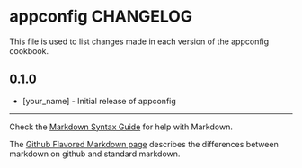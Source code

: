 appconfig CHANGELOG
===================

This file is used to list changes made in each version of the appconfig cookbook.

0.1.0
-----
- [your_name] - Initial release of appconfig

- - -
Check the [Markdown Syntax Guide](http://daringfireball.net/projects/markdown/syntax) for help with Markdown.

The [Github Flavored Markdown page](http://github.github.com/github-flavored-markdown/) describes the differences between markdown on github and standard markdown.
